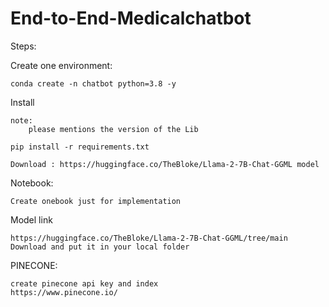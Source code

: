 # End-to-End-Medicalchatbot

Steps:

Create one environment:

    conda create -n chatbot python=3.8 -y

Install

    note:
        please mentions the version of the Lib
    
    pip install -r requirements.txt  

    Download : https://huggingface.co/TheBloke/Llama-2-7B-Chat-GGML model

Notebook:
    
    Create onebook just for implementation

Model link 

    https://huggingface.co/TheBloke/Llama-2-7B-Chat-GGML/tree/main
    Download and put it in your local folder

PINECONE:
    
    create pinecone api key and index 
    https://www.pinecone.io/



